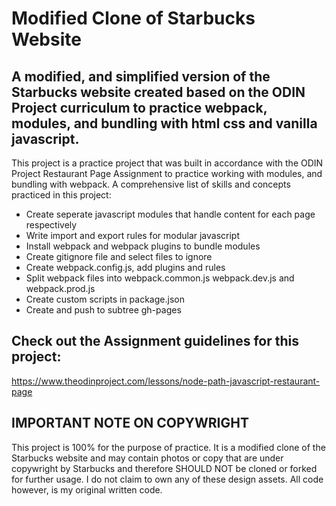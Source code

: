 # Modified Clone of Starbucks Website

## A modified, and simplified version of the Starbucks website created based on the ODIN Project curriculum to practice webpack, modules, and bundling with html css and vanilla javascript.

This project is a practice project that was built in accordance with the ODIN Project Restaurant Page Assignment to practice working with modules, and bundling with webpack. A comprehensive list of skills and concepts practiced in this project:

* Create seperate javascript modules that handle content for each page respectively
* Write import and export rules for modular javascript
* Install webpack and webpack plugins to bundle modules
* Create gitignore file and select files to ignore
* Create webpack.config.js, add plugins and rules
* Split webpack files into webpack.common.js webpack.dev.js and webpack.prod.js
* Create custom scripts in package.json
* Create and push to subtree gh-pages

## Check out the Assignment guidelines for this project:
https://www.theodinproject.com/lessons/node-path-javascript-restaurant-page 

## IMPORTANT NOTE ON COPYWRIGHT
This project is 100% for the purpose of practice. It is a modified clone of the Starbucks website and may contain photos or copy that are under copywright by Starbucks and therefore SHOULD NOT be cloned or forked for further usage. I do not claim to own any of these design assets. All code however, is my original written code.


